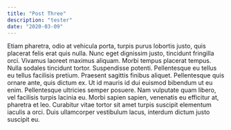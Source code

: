 ```yaml
---
title: "Post Three"
description: "tester"
date: "2020-03-09"
---
```


Etiam pharetra, odio at vehicula porta, turpis purus lobortis justo, quis placerat felis erat quis nulla. Nunc eget dignissim justo, tincidunt fringilla orci. Vivamus laoreet maximus aliquam. Morbi tempus placerat tempus. Nulla sodales tincidunt tortor. Suspendisse potenti. Pellentesque eu tellus eu tellus facilisis pretium. Praesent sagittis finibus aliquet. Pellentesque quis ornare ante, quis dictum ex. Ut id mauris id dui euismod bibendum ut eu enim. Pellentesque ultricies semper posuere. Nam vulputate quam libero, vel facilisis turpis lacinia eu. Morbi sapien sapien, venenatis eu efficitur at, pharetra et leo. Curabitur vitae tortor sit amet turpis suscipit elementum iaculis a orci. Duis ullamcorper vestibulum lacus, interdum dictum justo suscipit eu. 